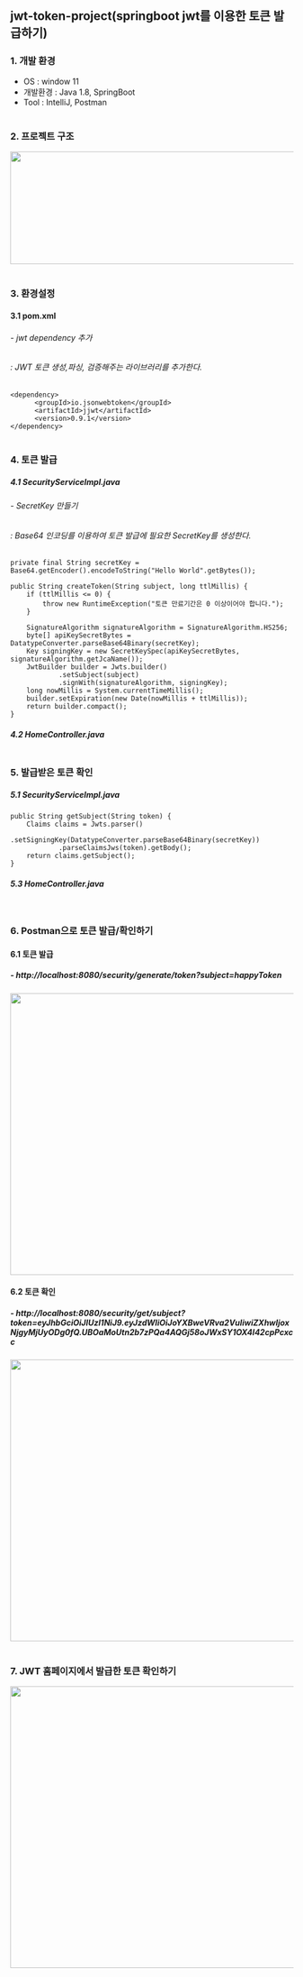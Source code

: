 ## jwt-token-project(springboot jwt를 이용한 토큰 발급하기)

### 1. 개발 환경
- OS : window 11
- 개발환경 : Java 1.8, SpringBoot
- Tool : IntelliJ, Postman

#

### 2. 프로젝트 구조
<p align="left">
  <img src="https://user-images.githubusercontent.com/78891624/233842219-82cd0714-f783-486f-9c6f-1eb5a21f7d0d.png" width="750" height="200"/>
</p>

#

### 3. 환경설정
#### 3.1 pom.xml
###### - jwt dependency 추가
###### : JWT 토큰 생성,파싱, 검증해주는 라이브러리를 추가한다.
```
<dependency>
      <groupId>io.jsonwebtoken</groupId>
      <artifactId>jjwt</artifactId>
      <version>0.9.1</version>
</dependency>
```

#

### 4. 토큰 발급
##### 4.1 SecurityServiceImpl.java
###### - SecretKey 만들기
###### : Base64 인코딩를 이용하여 토큰 발급에 필요한 SecretKey를 생성한다.
```
private final String secretKey = Base64.getEncoder().encodeToString("Hello World".getBytes());
```


```
public String createToken(String subject, long ttlMillis) {
    if (ttlMillis <= 0) {
        throw new RuntimeException("토큰 만료기간은 0 이상이어야 합니다.");
    }

    SignatureAlgorithm signatureAlgorithm = SignatureAlgorithm.HS256;
    byte[] apiKeySecretBytes = DatatypeConverter.parseBase64Binary(secretKey);
    Key signingKey = new SecretKeySpec(apiKeySecretBytes, signatureAlgorithm.getJcaName());
    JwtBuilder builder = Jwts.builder()
            .setSubject(subject)
            .signWith(signatureAlgorithm, signingKey);
    long nowMillis = System.currentTimeMillis();
    builder.setExpiration(new Date(nowMillis + ttlMillis));
    return builder.compact();
}
```

##### 4.2 HomeController.java
```
```

### 5. 발급받은 토큰 확인
##### 5.1 SecurityServiceImpl.java
```
public String getSubject(String token) {
    Claims claims = Jwts.parser()
            .setSigningKey(DatatypeConverter.parseBase64Binary(secretKey))
            .parseClaimsJws(token).getBody();
    return claims.getSubject();
}
```

##### 5.3 HomeController.java
```
```

#

### 6. Postman으로 토큰 발급/확인하기

#### 6.1 토큰 발급
##### - http://localhost:8080/security/generate/token?subject=happyToken

<p align="center">
  <img src="https://user-images.githubusercontent.com/78891624/233840667-0ff19555-3e3e-4258-bac5-bb0668aadefd.png" width="850" height="500"/>
</p>

#### 6.2 토큰 확인
##### - http://localhost:8080/security/get/subject?token=eyJhbGciOiJIUzI1NiJ9.eyJzdWIiOiJoYXBweVRva2VuIiwiZXhwIjoxNjgyMjUyODg0fQ.UBOaMoUtn2b7zPQa4AQGj58oJWxSY1OX4l42cpPcxcc

<p align="center">
  <img src="https://user-images.githubusercontent.com/78891624/233840862-c70795ec-4bb3-4206-8822-64676935c15f.png" width="850" height="500"/>
</p>

#

### 7. JWT 홈페이지에서 발급한 토큰 확인하기
<p align="center">
  <img src="https://user-images.githubusercontent.com/78891624/233840881-79b5d988-f0f6-42d5-a0a8-26d9a5e1b6ec.png" width="850" height="500"/>
</p>
